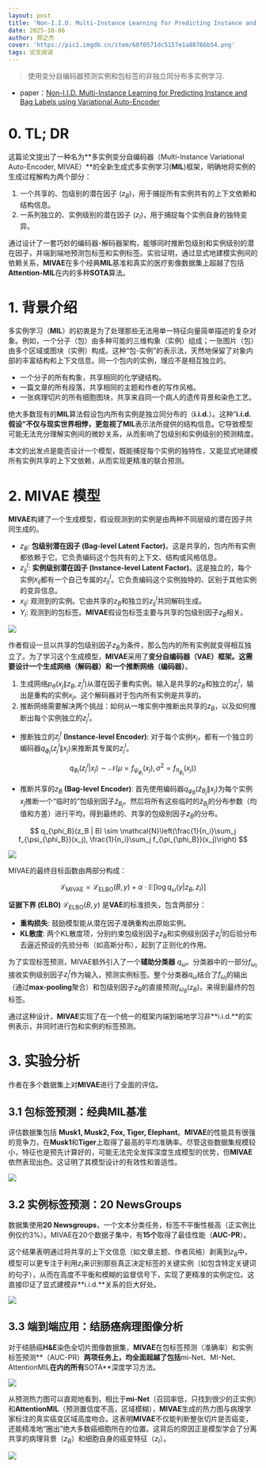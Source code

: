 ```yaml
---
layout: post
title: 'Non-I.I.D. Multi-Instance Learning for Predicting Instance and Bag Labels using Variational Auto-Encoder'
date: 2025-10-06
author: 郑之杰
cover: 'https://pic1.imgdb.cn/item/68f0571dc5157e1a88766b54.png'
tags: 论文阅读
---
```


> 使用变分自编码器预测实例和包标签的非独立同分布多实例学习.

- paper：[Non-I.I.D. Multi-Instance Learning for Predicting Instance and Bag Labels using Variational Auto-Encoder](https://arxiv.org/abs/2105.01276)


# 0. TL; DR

这篇论文提出了一种名为**多实例变分自编码器（Multi-Instance Variational Auto-Encoder, MIVAE）**的全新生成式多实例学习(**MIL**)框架，明确地将实例的生成过程解构为两个部分：
1.  一个共享的、包级别的潜在因子 ($z_B$)，用于捕捉所有实例共有的上下文依赖和结构信息。
2.  一系列独立的、实例级别的潜在因子 ($z_I$)，用于捕捉每个实例自身的独特变异。

通过设计了一套巧妙的编码器-解码器架构，能够同时推断包级别和实例级别的潜在因子，并端到端地预测包标签和实例标签。实验证明，通过显式地建模实例间的依赖关系，**MIVAE**在多个经典**MIL**基准和真实的医疗影像数据集上超越了包括**Attention-MIL**在内的多种**SOTA**算法。

# 1. 背景介绍

多实例学习（**MIL**）的初衷是为了处理那些无法用单一特征向量简单描述的复杂对象。例如，一个分子（包）由多种可能的三维构象（实例）组成；一张图片（包）由多个区域或图块（实例）构成。这种“包-实例”的表示法，天然地保留了对象内部的丰富结构和上下文信息。同一个包内的实例，理应不是相互独立的。
-   一个分子的所有构象，共享相同的化学键结构。
-   一篇文章的所有段落，共享相同的主题和作者的写作风格。
-   一张病理切片的所有细胞图块，共享来自同一个病人的遗传背景和染色工艺。

绝大多数现有的**MIL**算法假设包内所有实例是独立同分布的（**i.i.d.**）。这种“**i.i.d.**假设”不仅与现实世界相悖，更忽视了**MIL**表示法所提供的结构信息。它导致模型可能无法充分理解实例间的微妙关系，从而影响了包级别和实例级别的预测精度。

本文的出发点是能否设计一个模型，既能捕捉每个实例的独特性，又能显式地建模所有实例共享的上下文依赖，从而实现更精准的联合预测。

# 2. MIVAE 模型

**MIVAE**构建了一个生成模型，假设观测到的实例是由两种不同层级的潜在因子共同生成的。
-   $z_B$: **包级别潜在因子 (Bag-level Latent Factor)**。这是共享的，包内所有实例都依赖于它。它负责编码这个包共有的上下文、结构或风格信息。
-   $z_{ij}^I$: **实例级别潜在因子 (Instance-level Latent Factor)**。这是独立的，每个实例$x_{ij}$都有一个自己专属的$z_{ij}^I$。它负责编码这个实例独特的、区别于其他实例的变异信息。
-   $x_{ij}$: 观测到的实例。它由共享的$z_B$和独立的$z_{ij}^I$共同解码生成。
-   $Y_i$: 观测到的包标签。**MIVAE**假设包标签主要与共享的包级别因子$z_B$相关。

![](https://pic1.imgdb.cn/item/68f059d1c5157e1a887687a0.png)


作者假设一旦以共享的包级别因子$z_B$为条件，那么包内的所有实例就变得相互独立了。为了学习这个生成模型，**MIVAE**采用了**变分自编码器（VAE）**框架。这需要设计一个**生成网络（解码器）**和一个**推断网络（编码器）**。
1. 生成网络$p_θ(x_j \| z_B, z_j^I)$从潜在因子重构实例。输入是共享的$z_B$和独立的$z_j^I$，输出是重构的实例$x_j$。这个解码器对于包内所有实例是共享的。
2. 推断网络需要解决两个挑战：如何从一堆实例中推断出共享的$z_B$，以及如何推断出每个实例独立的$z_j^I$。
- 推断独立的$z_j^I$ **(Instance-level Encoder)**: 对于每个实例$x_j$，都有一个独立的编码器$q_{\phi_I}(z_j^I \| x_j)$来推断其专属的$z_j^I$。

$$ q_{\phi_I}(z_j^I | x_j) \sim \mathcal{N}(\mu=f_{\psi_{\phi_I}}(x_j), \sigma^2=f_{\pi_{\phi_I}}(x_j)) $$

- 推断共享的$z_B$ **(Bag-level Encoder)**: 首先使用编码器$q_{φ_B}(ẑ_{B_j} \| x_j)$为每个实例$x_j$推断一个“临时的”包级别因子$ẑ_{B_j}$。然后将所有这些临时的$ẑ_{B_j}$的分布参数（均值和方差）进行平均，得到最终的、共享的包级别因子$z_B$的分布。

$$ q_{\phi_B}(z_B | B) \sim \mathcal{N}\left(\frac{1}{n_i}\sum_j f_{\psi_{\phi_B}}(x_j), \frac{1}{n_i}\sum_j f_{\pi_{\phi_B}}(x_j)\right) $$

![](https://pic1.imgdb.cn/item/68f05c2ac5157e1a8876a8a7.png)

MIVAE的最终目标函数由两部分构成：

$$ \mathcal{L}_{\text{MIVAE}} = \mathcal{L}_{\text{ELBO}}(B, y) + \alpha \cdot \mathbb{E}[\log q_\omega(y | z_B, z_I)] $$

**证据下界 (ELBO)** $\mathcal{L}_{\text{ELBO}}(B, y)$ 是**VAE**的标准损失，包含两部分：
-   **重构损失**: 鼓励模型能从潜在因子准确重构出原始实例。
-   **KL散度**: 两个KL散度项，分别约束包级别因子$z_B$和实例级别因子$z_j^I$的后验分布去逼近预设的先验分布（如高斯分布），起到了正则化的作用。

为了实现标签预测，MIVAE额外引入了一个**辅助分类器** $q_ω$。分类器中的一部分$f_{ω_I}$接收实例级别因子$z_j^I$作为输入，预测实例标签。整个分类器$q_ω$结合了$f_{ω_I}$的输出（通过**max-pooling**聚合）和包级别因子$z_B$的直接预测$f_{ω_B}(z_B)$，来得到最终的包标签。

通过这种设计，**MIVAE**实现了在一个统一的框架内端到端地学习非**i.i.d.**的实例表示，并同时进行包和实例的标签预测。

# 3. 实验分析

作者在多个数据集上对**MIVAE**进行了全面的评估。

## 3.1 包标签预测：经典MIL基准

评估数据集包括 **Musk1, Musk2, Fox, Tiger, Elephant**。**MIVAE**的性能具有很强的竞争力，在**Musk1**和**Tiger**上取得了最高的平均准确率。尽管这些数据集规模较小，特征也是预先计算好的，可能无法完全发挥深度生成模型的优势，但**MIVAE**依然表现出色。这证明了其模型设计的有效性和普适性。

![](https://pic1.imgdb.cn/item/68f05d77c5157e1a8876ad7c.png)

## 3.2 实例标签预测：20 NewsGroups

数据集使用**20 Newsgroups**，一个文本分类任务，标签不平衡性极高（正实例比例仅约3%）。MIVAE在20个数据子集中，有**15个**取得了最佳性能（**AUC-PR**）。

这个结果表明通过将共享的上下文信息（如文章主题、作者风格）剥离到$z_B$中，模型可以更专注于利用$z_I$来识别那些真正决定标签的关键实例（如包含特定关键词的句子），从而在高度不平衡和模糊的监督信号下，实现了更精准的实例定位。这直接印证了显式建模非**i.i.d.**关系的巨大好处。

![](https://pic1.imgdb.cn/item/68f05daac5157e1a8876adf5.png)

## 3.3 端到端应用：结肠癌病理图像分析

对于结肠癌**H&E**染色全切片图像数据集，**MIVAE**在包标签预测（准确率）和实例标签预测**（AUC-PR）**两项任务上，均全面超越了包括**mi-Net、MI-Net、AttentionMIL**在内的所有**SOTA**深度学习方法。

![](https://pic1.imgdb.cn/item/68f05e3ac5157e1a8876b440.png)

从预测热力图可以直观地看到，相比于**mi-Net**（召回率低，只找到很少的正实例）和**AttentionMIL**（预测置信度不高，区域模糊），**MIVAE**生成的热力图与病理学家标注的真实癌变区域高度吻合。这表明**MIVAE**不仅能判断整张切片是否癌变，还能精准地“圈出”绝大多数癌细胞所在的位置。这背后的原因正是模型学会了分离共享的病理背景（$z_B$）和细胞自身的癌变特征（$z_I$）。

![](https://pic1.imgdb.cn/item/68f05e7ac5157e1a8876b7a5.png)
